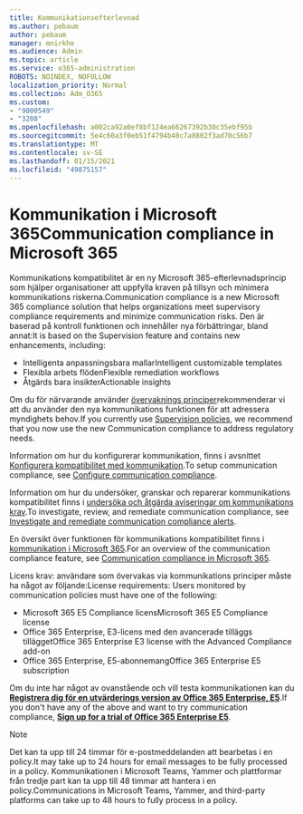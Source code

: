 ```yaml
---
title: Kommunikationsefterlevnad
ms.author: pebaum
author: pebaum
manager: mnirkhe
ms.audience: Admin
ms.topic: article
ms.service: o365-administration
ROBOTS: NOINDEX, NOFOLLOW
localization_priority: Normal
ms.collection: Adm_O365
ms.custom:
- "9000549"
- "3208"
ms.openlocfilehash: a002ca92a0ef8bf124ea66267392b30c35ebf95b
ms.sourcegitcommit: 5e4c60a3f0eb51f4794b40c7a8802f3ad70c56b7
ms.translationtype: MT
ms.contentlocale: sv-SE
ms.lasthandoff: 01/15/2021
ms.locfileid: "49875157"
---
```

# <a name="communication-compliance-in-microsoft-365"></a><span data-ttu-id="86ad9-102">Kommunikation i Microsoft 365</span><span class="sxs-lookup"><span data-stu-id="86ad9-102">Communication compliance in Microsoft 365</span></span>

<span data-ttu-id="86ad9-103">Kommunikations kompatibilitet är en ny Microsoft 365-efterlevnadsprincip som hjälper organisationer att uppfylla kraven på tillsyn och minimera kommunikations riskerna.</span><span class="sxs-lookup"><span data-stu-id="86ad9-103">Communication compliance is a new Microsoft 365 compliance solution that helps organizations meet supervisory compliance requirements and minimize communication risks.</span></span> <span data-ttu-id="86ad9-104">Den är baserad på kontroll funktionen och innehåller nya förbättringar, bland annat:</span><span class="sxs-lookup"><span data-stu-id="86ad9-104">It is based on the Supervision feature and contains new enhancements, including:</span></span>

- <span data-ttu-id="86ad9-105">Intelligenta anpassningsbara mallar</span><span class="sxs-lookup"><span data-stu-id="86ad9-105">Intelligent customizable templates</span></span>
- <span data-ttu-id="86ad9-106">Flexibla arbets flöden</span><span class="sxs-lookup"><span data-stu-id="86ad9-106">Flexible remediation workflows</span></span>
- <span data-ttu-id="86ad9-107">Åtgärds bara insikter</span><span class="sxs-lookup"><span data-stu-id="86ad9-107">Actionable insights</span></span>

<span data-ttu-id="86ad9-108">Om du för närvarande använder [övervaknings principer](https://docs.microsoft.com/microsoft-365/compliance/supervision-policies)rekommenderar vi att du använder den nya kommunikations funktionen för att adressera myndighets behov.</span><span class="sxs-lookup"><span data-stu-id="86ad9-108">If you currently use [Supervision policies](https://docs.microsoft.com/microsoft-365/compliance/supervision-policies), we recommend that you now use the new Communication compliance to address regulatory needs.</span></span>

<span data-ttu-id="86ad9-109">Information om hur du konfigurerar kommunikation, finns i avsnittet [Konfigurera kompatibilitet med kommunikation](https://docs.microsoft.com/microsoft-365/compliance/communication-compliance-configure).</span><span class="sxs-lookup"><span data-stu-id="86ad9-109">To setup communication compliance, see [Configure communication compliance](https://docs.microsoft.com/microsoft-365/compliance/communication-compliance-configure).</span></span>

<span data-ttu-id="86ad9-110">Information om hur du undersöker, granskar och reparerar kommunikations kompatibilitet finns i [undersöka och åtgärda aviseringar om kommunikations krav](https://docs.microsoft.com/microsoft-365/compliance/communication-compliance-investigate-remediate).</span><span class="sxs-lookup"><span data-stu-id="86ad9-110">To investigate, review, and remediate communication compliance, see [Investigate and remediate communication compliance alerts](https://docs.microsoft.com/microsoft-365/compliance/communication-compliance-investigate-remediate).</span></span>

<span data-ttu-id="86ad9-111">En översikt över funktionen för kommunikations kompatibilitet finns i [kommunikation i Microsoft 365](https://docs.microsoft.com/microsoft-365/compliance/communication-compliance).</span><span class="sxs-lookup"><span data-stu-id="86ad9-111">For an overview of the communication compliance feature, see [Communication compliance in Microsoft 365](https://docs.microsoft.com/microsoft-365/compliance/communication-compliance).</span></span>

<span data-ttu-id="86ad9-112">Licens krav: användare som övervakas via kommunikations principer måste ha något av följande:</span><span class="sxs-lookup"><span data-stu-id="86ad9-112">License requirements: Users monitored by communication policies must have one of the following:</span></span>

- <span data-ttu-id="86ad9-113">Microsoft 365 E5 Compliance licens</span><span class="sxs-lookup"><span data-stu-id="86ad9-113">Microsoft 365 E5 Compliance license</span></span>
- <span data-ttu-id="86ad9-114">Office 365 Enterprise, E3-licens med den avancerade tilläggs tillägget</span><span class="sxs-lookup"><span data-stu-id="86ad9-114">Office 365 Enterprise E3 license with the Advanced Compliance add-on</span></span>
- <span data-ttu-id="86ad9-115">Office 365 Enterprise, E5-abonnemang</span><span class="sxs-lookup"><span data-stu-id="86ad9-115">Office 365 Enterprise E5 subscription</span></span>

<span data-ttu-id="86ad9-116">Om du inte har något av ovanstående och vill testa kommunikationen kan du **[Registrera dig för en utvärderings version av Office 365 Enterprise, E5](https://go.microsoft.com/fwlink/p/?LinkID=698279)**.</span><span class="sxs-lookup"><span data-stu-id="86ad9-116">If you don't have any of the above and want to try communication compliance, **[Sign up for a trial of Office 365 Enterprise E5](https://go.microsoft.com/fwlink/p/?LinkID=698279)**.</span></span>

> [!NOTE]
> <span data-ttu-id="86ad9-117">Det kan ta upp till 24 timmar för e-postmeddelanden att bearbetas i en policy.</span><span class="sxs-lookup"><span data-stu-id="86ad9-117">It may take up to 24 hours for email messages to be fully processed in a policy.</span></span> <span data-ttu-id="86ad9-118">Kommunikationen i Microsoft Teams, Yammer och plattformar från tredje part kan ta upp till 48 timmar att hantera i en policy.</span><span class="sxs-lookup"><span data-stu-id="86ad9-118">Communications in Microsoft Teams, Yammer, and third-party platforms can take up to 48 hours to fully process in a policy.</span></span>
